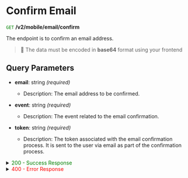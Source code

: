 # Confirm Email

 <span style="color: green;">`GET`</span> **/v2/mobile/email/confirm**

The endpoint is to confirm an email address.

> 🚧 The data must be encoded in **base64** format using your frontend

## Query Parameters

- **email**: string *(required)*
  - Description: The email address to be confirmed.

- **event**: string *(required)*
  - Description: The event related to the email confirmation.

- **token**: string *(required)*
  - Description: The token associated with the email confirmation process. It is sent to the user via email as part of the confirmation process.

<details>
<summary><span style="color: green;">200 - Success Response</span></summary>

The response status code indicates that the email has been successfully added.

- **Media type:** `application/json`

- **Body:** `application/json`

  - **result:** string
    - **Description:** Indicates the result of the email address confirmation operation.

</details>

<details>
<summary><span style="color: red;">400 - Error Response</span></summary>


The response status code indicates that the server cannot or will not process the request due to something perceived as a client error.

- **Media type:** `application/json`

- **Body:** `application/json`

  - **message:** string
    - **Description:** Message that will be displayed to the user.

  - **field:** string
    - **Description:** Specifies the field in the request that caused the error.

  - **errorId:** integer
    - **Description:** Integer identifier of the error.

  - **systemId:** string
    - **Description:** Identifier of the component.

  - **originalMessage:** string
    - **Description:** The original error message.

  - **errorStackTrace:** string
    - **Description:** The place where the error appeared in the code.

  - **data:** object
    - **Description:** Additional data related to the error, structured as key-value pairs.
      - **additionalProp1:** object
      - **additionalProp2:** object
      - **additionalProp3:** object
        
  - **error:** string
    - **Description:** Identifier of the error.

</details>


